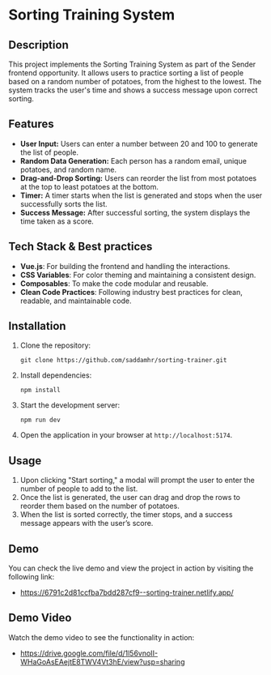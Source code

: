 # Sorting Training System

## Description

This project implements the Sorting Training System as part of the Sender frontend opportunity. It allows users to practice sorting a list of people based on a random number of potatoes, from the highest to the lowest. The system tracks the user's time and shows a success message upon correct sorting.

## Features

- **User Input:** Users can enter a number between 20 and 100 to generate the list of people.
- **Random Data Generation:** Each person has a random email, unique potatoes, and random name.
- **Drag-and-Drop Sorting:** Users can reorder the list from most potatoes at the top to least potatoes at the bottom.
- **Timer:** A timer starts when the list is generated and stops when the user successfully sorts the list.
- **Success Message:** After successful sorting, the system displays the time taken as a score.

## Tech Stack & Best practices

- **Vue.js**: For building the frontend and handling the interactions.
- **CSS Variables**: For color theming and maintaining a consistent design.
- **Composables**: To make the code modular and reusable.
- **Clean Code Practices**: Following industry best practices for clean, readable, and maintainable code.

## Installation

1. Clone the repository:
   ```
   git clone https://github.com/saddamhr/sorting-trainer.git
   ```

2. Install dependencies:
   ```
   npm install
   ```

3. Start the development server:
   ```
   npm run dev
   ```

4. Open the application in your browser at `http://localhost:5174`.

## Usage

1. Upon clicking "Start sorting," a modal will prompt the user to enter the number of people to add to the list.
2. Once the list is generated, the user can drag and drop the rows to reorder them based on the number of potatoes.
3. When the list is sorted correctly, the timer stops, and a success message appears with the user’s score.

## Demo

You can check the live demo and view the project in action by visiting the following link:

- https://6791c2d81ccfba7bdd287cf9--sorting-trainer.netlify.app/

## Demo Video

Watch the demo video to see the functionality in action:

- https://drive.google.com/file/d/1l56vnoII-WHaGoAsEAejtE8TWV4Vt3hE/view?usp=sharing
